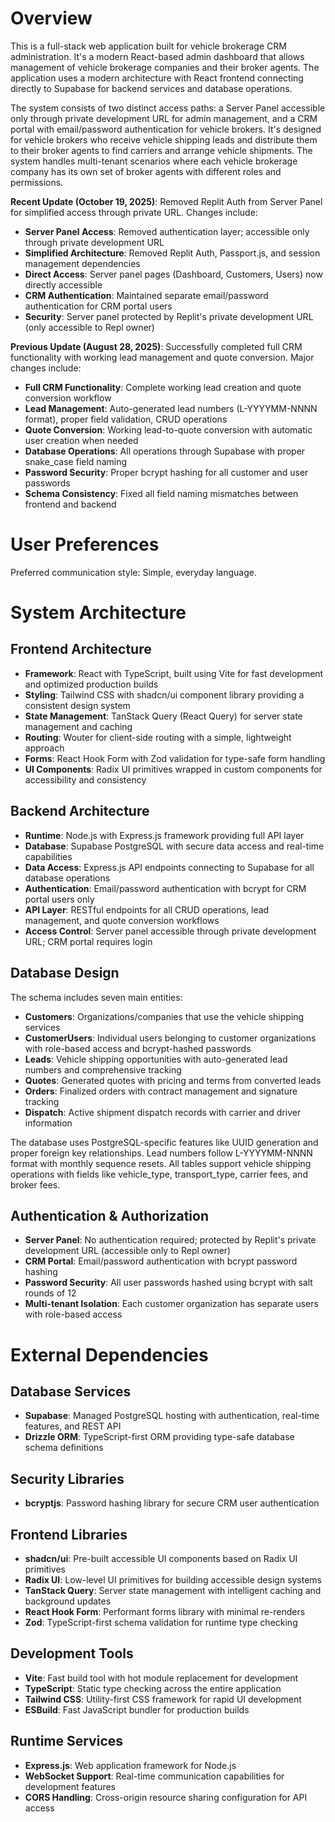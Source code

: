 # Overview

This is a full-stack web application built for vehicle brokerage CRM administration. It's a modern React-based admin dashboard that allows management of vehicle brokerage companies and their broker agents. The application uses a modern architecture with React frontend connecting directly to Supabase for backend services and database operations.

The system consists of two distinct access paths: a Server Panel accessible only through private development URL for admin management, and a CRM portal with email/password authentication for vehicle brokers. It's designed for vehicle brokers who receive vehicle shipping leads and distribute them to their broker agents to find carriers and arrange vehicle shipments. The system handles multi-tenant scenarios where each vehicle brokerage company has its own set of broker agents with different roles and permissions.

**Recent Update (October 19, 2025)**: Removed Replit Auth from Server Panel for simplified access through private URL. Changes include:
- **Server Panel Access**: Removed authentication layer; accessible only through private development URL
- **Simplified Architecture**: Removed Replit Auth, Passport.js, and session management dependencies
- **Direct Access**: Server panel pages (Dashboard, Customers, Users) now directly accessible
- **CRM Authentication**: Maintained separate email/password authentication for CRM portal users
- **Security**: Server panel protected by Replit's private development URL (only accessible to Repl owner)

**Previous Update (August 28, 2025)**: Successfully completed full CRM functionality with working lead management and quote conversion. Major changes include:
- **Full CRM Functionality**: Complete working lead creation and quote conversion workflow
- **Lead Management**: Auto-generated lead numbers (L-YYYYMM-NNNN format), proper field validation, CRUD operations
- **Quote Conversion**: Working lead-to-quote conversion with automatic user creation when needed
- **Database Operations**: All operations through Supabase with proper snake_case field naming
- **Password Security**: Proper bcrypt hashing for all customer and user passwords
- **Schema Consistency**: Fixed all field naming mismatches between frontend and backend

# User Preferences

Preferred communication style: Simple, everyday language.

# System Architecture

## Frontend Architecture
- **Framework**: React with TypeScript, built using Vite for fast development and optimized production builds
- **Styling**: Tailwind CSS with shadcn/ui component library providing a consistent design system
- **State Management**: TanStack Query (React Query) for server state management and caching
- **Routing**: Wouter for client-side routing with a simple, lightweight approach
- **Forms**: React Hook Form with Zod validation for type-safe form handling
- **UI Components**: Radix UI primitives wrapped in custom components for accessibility and consistency

## Backend Architecture
- **Runtime**: Node.js with Express.js framework providing full API layer
- **Database**: Supabase PostgreSQL with secure data access and real-time capabilities
- **Data Access**: Express.js API endpoints connecting to Supabase for all database operations
- **Authentication**: Email/password authentication with bcrypt for CRM portal users only
- **API Layer**: RESTful endpoints for all CRUD operations, lead management, and quote conversion workflows
- **Access Control**: Server panel accessible through private development URL; CRM portal requires login

## Database Design
The schema includes seven main entities:
- **Customers**: Organizations/companies that use the vehicle shipping services
- **CustomerUsers**: Individual users belonging to customer organizations with role-based access and bcrypt-hashed passwords
- **Leads**: Vehicle shipping opportunities with auto-generated lead numbers and comprehensive tracking
- **Quotes**: Generated quotes with pricing and terms from converted leads
- **Orders**: Finalized orders with contract management and signature tracking
- **Dispatch**: Active shipment dispatch records with carrier and driver information

The database uses PostgreSQL-specific features like UUID generation and proper foreign key relationships. Lead numbers follow L-YYYYMM-NNNN format with monthly sequence resets. All tables support vehicle shipping operations with fields like vehicle_type, transport_type, carrier fees, and broker fees.

## Authentication & Authorization
- **Server Panel**: No authentication required; protected by Replit's private development URL (accessible only to Repl owner)
- **CRM Portal**: Email/password authentication with bcrypt password hashing
- **Password Security**: All user passwords hashed using bcrypt with salt rounds of 12
- **Multi-tenant Isolation**: Each customer organization has separate users with role-based access

# External Dependencies

## Database Services
- **Supabase**: Managed PostgreSQL hosting with authentication, real-time features, and REST API
- **Drizzle ORM**: TypeScript-first ORM providing type-safe database schema definitions

## Security Libraries
- **bcryptjs**: Password hashing library for secure CRM user authentication

## Frontend Libraries
- **shadcn/ui**: Pre-built accessible UI components based on Radix UI primitives
- **Radix UI**: Low-level UI primitives for building accessible design systems
- **TanStack Query**: Server state management with intelligent caching and background updates
- **React Hook Form**: Performant forms library with minimal re-renders
- **Zod**: TypeScript-first schema validation for runtime type checking

## Development Tools
- **Vite**: Fast build tool with hot module replacement for development
- **TypeScript**: Static type checking across the entire application
- **Tailwind CSS**: Utility-first CSS framework for rapid UI development
- **ESBuild**: Fast JavaScript bundler for production builds

## Runtime Services
- **Express.js**: Web application framework for Node.js
- **WebSocket Support**: Real-time communication capabilities for development features
- **CORS Handling**: Cross-origin resource sharing configuration for API access